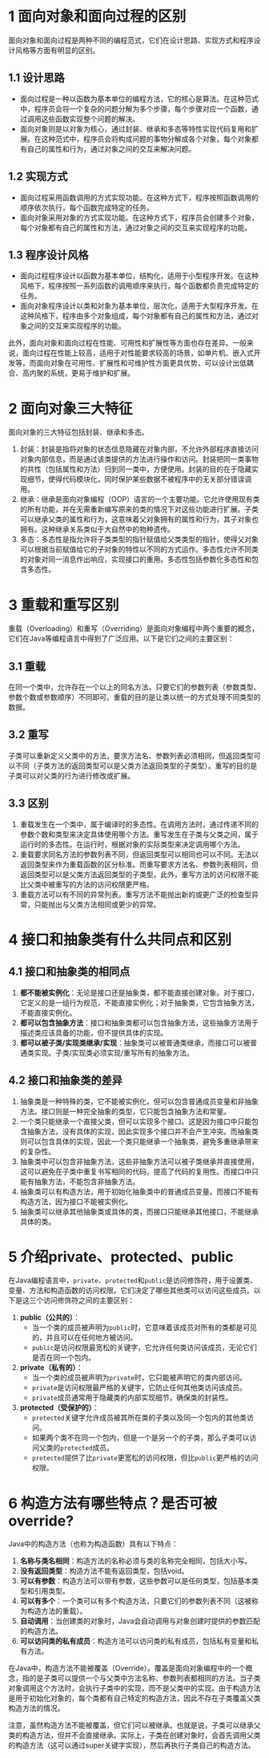 # 1 面向对象和面向过程的区别

面向对象和面向过程是两种不同的编程范式，它们在设计思路、实现方式和程序设计风格等方面有明显的区别。

## 1.1 设计思路

- 面向过程是一种以函数为基本单位的编程方法，它的核心是算法。在这种范式中，程序员会将一个复杂的问题分解为多个步骤，每个步骤对应一个函数，通过调用这些函数实现整个问题的解决。
- 面向对象则是以对象为核心，通过封装、继承和多态等特性实现代码复用和扩展。在这种范式中，程序员会将构成问题的事物分解成各个对象，每个对象都有自己的属性和行为，通过对象之间的交互来解决问题。
  
## 1.2 实现方式

- 面向过程采用函数调用的方式实现功能。在这种方式下，程序按照函数调用的顺序依次执行，每个函数完成特定的任务。
- 面向对象采用对象的方式实现功能。在这种方式下，程序员会创建多个对象，每个对象都有自己的属性和方法，通过对象之间的交互来实现程序的功能。

## 1.3 程序设计风格

- 面向过程程序设计以函数为基本单位，结构化，适用于小型程序开发。在这种风格下，程序按照一系列函数的调用顺序来执行，每个函数都负责完成特定的任务。
- 面向对象程序设计以类和对象为基本单位，层次化，适用于大型程序开发。在这种风格下，程序由多个对象组成，每个对象都有自己的属性和方法，通过对象之间的交互来实现程序的功能。

此外，面向对象和面向过程在性能、可用性和扩展性等方面也存在差异。一般来说，面向过程在性能上较高，适用于对性能要求较高的场景，如单片机、嵌入式开发等。而面向对象在可用性、扩展性和可维护性方面更具优势，可以设计出低耦合、高内聚的系统，更易于维护和扩展。

# 2 面向对象三大特征

面向对象的三大特征包括封装、继承和多态。

1. 封装：封装是指将对象的状态信息隐藏在对象内部，不允许外部程序直接访问对象内部信息，而是通过该类提供的方法进行操作和访问。封装把同一类事物的共性（包括属性和方法）归到同一类中，方便使用。封装的目的在于隐藏实现细节，使得代码模块化，同时保护某些数据不被程序中的无关部分错误调用。
2. 继承：继承是面向对象编程（OOP）语言的一个主要功能。它允许使用现有类的所有功能，并在无需重新编写原来的类的情况下对这些功能进行扩展。子类可以继承父类的属性和行为，这意味着父对象拥有的属性和行为，其子对象也拥有。这种继承关系类似于大自然中的物种遗传。
3. 多态：多态性是指允许将子类类型的指针赋值给父类类型的指针，使得父对象可以根据当前赋值给它的子对象的特性以不同的方式运作。多态性允许不同类的对象对同一消息作出响应，实现接口的重用。多态性包括参数化多态性和包含多态性。

# 3 重载和重写区别

重载（Overloading）和重写（Overriding）是面向对象编程中两个重要的概念，它们在Java等编程语言中得到了广泛应用。以下是它们之间的主要区别：

## 3.1 重载

在同一个类中，允许存在一个以上的同名方法，只要它们的参数列表（参数类型、参数个数或参数顺序）不同即可。重载的目的是让类以统一的方式处理不同类型的数据。

## 3.2 重写

子类可以重新定义父类中的方法，要求方法名、参数列表必须相同，但返回类型可以不同（子类方法的返回类型可以是父类方法返回类型的子类型）。重写的目的是子类可以对父类的行为进行修改或扩展。

## 3.3 区别

1. 重载发生在一个类中，属于编译时的多态性。在调用方法时，通过传递不同的参数个数和类型来决定具体使用哪个方法。重写发生在子类与父类之间，属于运行时的多态性。在运行时，根据对象的实际类型来决定调用哪个方法。
2. 重载要求同名方法的参数列表不同，但返回类型可以相同也可以不同。无法以返回类型来作为重载函数的区分标准。而重写要求方法名、参数列表相同，但返回类型可以是父类方法返回类型的子类型。此外，重写方法的访问权限不能比父类中被重写的方法的访问权限更严格。
3. 重载方法可以有不同的异常列表。重写方法不能抛出新的或更广泛的检查型异常，只能抛出与父类方法相同或更少的异常。

# 4 接口和抽象类有什么共同点和区别

## 4.1 接口和抽象类的相同点

1. **都不能被实例化**：无论是接口还是抽象类，都不能直接创建对象。对于接口，它定义的是一组行为规范，不能直接实例化；对于抽象类，它包含抽象方法，不能直接实例化。
2. **都可以包含抽象方法**：接口和抽象类都可以包含抽象方法，这些抽象方法用于描述类应该具备的功能，但不提供具体的实现。
3. **都可以被子类/实现类继承/实现**：抽象类可以被普通类继承，而接口可以被普通类实现。子类/实现类必须实现/重写所有的抽象方法。

## 4.2 接口和抽象类的差异

1. 抽象类是一种特殊的类，它不能被实例化，但可以包含普通成员变量和非抽象方法。接口则是一种完全抽象的类型，它只能包含抽象方法和常量。
2. 一个类只能继承一个直接父类，但可以实现多个接口。这是因为接口中只能包含抽象方法，没有具体的实现，因此实现多个接口并不会产生冲突。而抽象类则可以包含具体的实现，因此一个类只能继承一个抽象类，避免多重继承带来的复杂性。
3. 抽象类中可以包含非抽象方法，这些非抽象方法可以被子类继承并直接使用，这可以避免在子类中重复书写相同的代码，提高了代码的复用性。而接口中只能有抽象方法，不能包含非抽象方法。
4. 抽象类可以有构造方法，用于初始化抽象类中的普通成员变量。而接口不能有构造方法，因为接口不能被实例化。
5. 抽象类可以继承其他抽象类或具体的类，而接口只能继承其他接口，不能继承具体的类。

# 5 介绍private、protected、public

在Java编程语言中，`private`、`protected`和`public`是访问修饰符，用于设置类、变量、方法和构造函数的访问权限。它们决定了哪些其他类可以访问这些成员。以下是这三个访问修饰符之间的主要区别：

1. **public（公共的）**：
   - 当一个类的成员被声明为`public`时，它意味着该成员对所有的类都是可见的，并且可以在任何地方被访问。
   - `public`是访问权限最宽松的关键字，它允许任何类访问该成员，无论它们是否在同一个包内。
2. **private（私有的）**：
   - 当一个类的成员被声明为`private`时，它只能被声明它的类内部访问。
   - `private`是访问权限最严格的关键字，它防止任何其他类访问该成员。
   - `private`成员通常用于隐藏类的内部实现细节，确保类的封装性。
3. **protected（受保护的）**：
   - `protected`关键字允许成员被其所在类的子类以及同一个包内的其他类访问。
   - 如果两个类不在同一个包内，但是一个是另一个的子类，那么子类可以访问父类的`protected`成员。
   - `protected`提供了比`private`更宽松的访问权限，但比`public`更严格的访问权限。

# 6 构造方法有哪些特点？是否可被 override?

Java中的构造方法（也称为构造函数）具有以下特点：

1. **名称与类名相同**：构造方法的名称必须与类的名称完全相同，包括大小写。
2. **没有返回类型**：构造方法不能有返回类型，包括void。
3. **可以有参数**：构造方法可以带有参数，这些参数可以是任何类型，包括基本类型和引用类型。
4. **可以有多个**：一个类可以有多个构造方法，只要它们的参数列表不同（这被称为构造方法的重载）。
5. **自动调用**：当创建类的对象时，Java会自动调用与对象创建时提供的参数匹配的构造方法。
6. **可以访问类的私有成员**：构造方法可以访问类的私有成员，包括私有变量和私有方法。

在Java中，构造方法不能被覆盖（Override）。覆盖是面向对象编程中的一个概念，指的是子类可以提供一个与父类中方法名称、参数列表都相同的方法。当子类对象调用这个方法时，会执行子类中的实现，而不是父类中的实现。由于构造方法是用于初始化对象的，每个类都有自己特定的构造方法，因此不存在子类覆盖父类构造方法的情况。

注意，虽然构造方法不能被覆盖，但它们可以被继承。也就是说，子类可以继承父类的构造方法，但并不会直接继承。实际上，子类在创建对象时，会首先调用父类的构造方法（这可以通过super关键字实现），然后再执行子类自己的构造方法。
